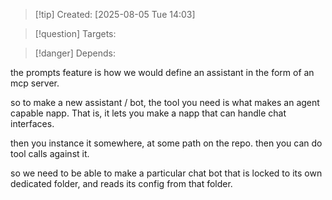 
>[!tip] Created: [2025-08-05 Tue 14:03]

>[!question] Targets: 

>[!danger] Depends: 

the prompts feature is how we would define an assistant in the form of an mcp server.

so to make a new assistant / bot, the tool you need is what makes an agent capable napp.
That is, it lets you make a napp that can handle chat interfaces.

then you instance it somewhere, at some path on the repo.
then you can do tool calls against it.

so we need to be able to make a particular chat bot that is locked to its own dedicated folder, and reads its config from that folder.
